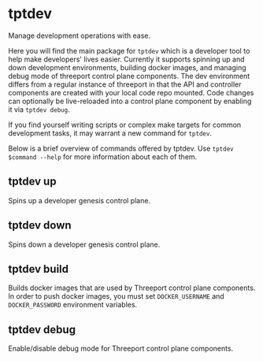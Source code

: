 # tptdev

Manage development operations with ease.

Here you will find the main package for `tptdev` which is a developer tool to help make
developers' lives easier.  Currently it supports spinning up and down development
environments, building docker images, and managing debug mode of threeport control plane
components.  The dev environment differs from a regular instance of threeport in that the
API and controller components are created with your local code repo mounted. Code changes
can optionally be live-reloaded into a control plane component by enabling it via `tptdev
debug`.

If you find yourself writing scripts or complex make targets for common development tasks,
it may warrant a new command for `tptdev`.

Below is a brief overview of commands offered by tptdev. Use `tptdev $command --help` for
more information about each of them.

## tptdev up

Spins up a developer genesis control plane.

## tptdev down

Spins down a developer genesis control plane.

## tptdev build

Builds docker images that are used by Threeport control plane components. In order to push
docker images, you must set `DOCKER_USERNAME` and `DOCKER_PASSWORD` environment variables.

## tptdev debug

Enable/disable debug mode for Threeport control plane components.

